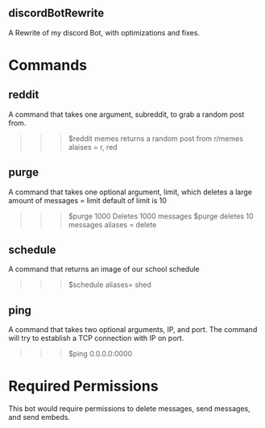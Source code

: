 ## discordBotRewrite
 A Rewrite of my discord Bot, with optimizations and fixes.


# Commands

## reddit
A command that takes one argument, subreddit, to grab a random post from.
>>>$reddit memes
 returns a random post from r/memes
 alaises = r, red
 
## purge
A command that takes one optional argument, limit, which deletes a large amount of messages = limit
default of limit is 10
>>>$purge 1000
Deletes 1000 messages
>>>$purge
deletes 10 messages
aliases = delete

## schedule
A command that returns an image of our school schedule
>>>$schedule
aliases= shed

## ping
A command that takes two optional arguments, IP, and port.
The command will try to establish a TCP connection with IP on port.
>>>$ping 0.0.0.0:0000


# Required Permissions

This bot would require permissions to delete messages, send messages, and send embeds.
